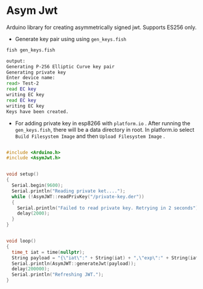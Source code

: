 # Asym Jwt

Arduino library for creating asymmetrically signed jwt. Supports ES256 only.


- Generate key pair using using `gen_keys.fish`
```bash
fish gen_keys.fish

output: 
Generating P-256 Elliptic Curve key pair
Generating private key
Enter device name:
read> Test-2
read EC key
writing EC key
read EC key
writing EC key
Keys have been created.
```

- For adding private key in esp8266 with `platform.io` . After running the `gen_keys.fish`, there will be a data directory in root. In platform.io select `Build Filesystem Image` and then `Upload Filesystem Image` .

```cpp

#include <Arduino.h>
#include <AsymJwt.h>


void setup()
{
  Serial.begin(9600);
  Serial.println("Reading private ket....");
  while (!AsymJWT::readPrivKey("/private-key.der"))
  {
    Serial.println("Failed to read private key. Retrying in 2 seconds");
    delay(2000);
  }
}


void loop()
{
  time_t iat = time(nullptr);
  String payload = "{\"iat\":" + String(iat) + ",\"exp\":" + String(iat + 300) + ",\"thing_id\":\"" + "THING_ID" + "\"}";
  Serial.println(AsymJWT::generateJwt(payload));
  delay(200000);
  Serial.println("Refreshing JWT.");
}

```
